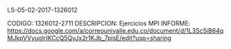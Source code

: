 LS-05-02-2017-1326012

CODIGO: 1326012-2711
DESCRIPCION: Ejercicios MPI
INFORME: https://docs.google.com/a/correounivalle.edu.co/document/d/1L3Sc5iB64qMJkpVVyugIrIKCcQ5QyJx2r1KJb_7pjsE/edit?usp=sharing
